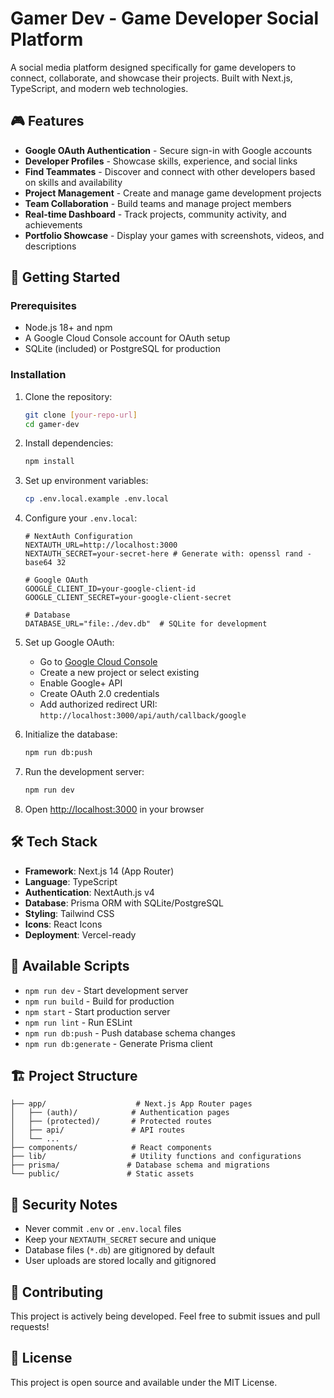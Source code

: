 # Gamer Dev - Game Developer Social Platform

A social media platform designed specifically for game developers to connect, collaborate, and showcase their projects. Built with Next.js, TypeScript, and modern web technologies.

## 🎮 Features

- **Google OAuth Authentication** - Secure sign-in with Google accounts
- **Developer Profiles** - Showcase skills, experience, and social links
- **Find Teammates** - Discover and connect with other developers based on skills and availability
- **Project Management** - Create and manage game development projects
- **Team Collaboration** - Build teams and manage project members
- **Real-time Dashboard** - Track projects, community activity, and achievements
- **Portfolio Showcase** - Display your games with screenshots, videos, and descriptions

## 🚀 Getting Started

### Prerequisites

- Node.js 18+ and npm
- A Google Cloud Console account for OAuth setup
- SQLite (included) or PostgreSQL for production

### Installation

1. Clone the repository:
   ```bash
   git clone [your-repo-url]
   cd gamer-dev
   ```

2. Install dependencies:
   ```bash
   npm install
   ```

3. Set up environment variables:
   ```bash
   cp .env.local.example .env.local
   ```

4. Configure your `.env.local`:
   ```env
   # NextAuth Configuration
   NEXTAUTH_URL=http://localhost:3000
   NEXTAUTH_SECRET=your-secret-here # Generate with: openssl rand -base64 32
   
   # Google OAuth
   GOOGLE_CLIENT_ID=your-google-client-id
   GOOGLE_CLIENT_SECRET=your-google-client-secret
   
   # Database
   DATABASE_URL="file:./dev.db"  # SQLite for development
   ```

5. Set up Google OAuth:
   - Go to [Google Cloud Console](https://console.cloud.google.com/)
   - Create a new project or select existing
   - Enable Google+ API
   - Create OAuth 2.0 credentials
   - Add authorized redirect URI: `http://localhost:3000/api/auth/callback/google`

6. Initialize the database:
   ```bash
   npm run db:push
   ```

7. Run the development server:
   ```bash
   npm run dev
   ```

8. Open [http://localhost:3000](http://localhost:3000) in your browser

## 🛠️ Tech Stack

- **Framework**: Next.js 14 (App Router)
- **Language**: TypeScript
- **Authentication**: NextAuth.js v4
- **Database**: Prisma ORM with SQLite/PostgreSQL
- **Styling**: Tailwind CSS
- **Icons**: React Icons
- **Deployment**: Vercel-ready

## 📝 Available Scripts

- `npm run dev` - Start development server
- `npm run build` - Build for production
- `npm start` - Start production server
- `npm run lint` - Run ESLint
- `npm run db:push` - Push database schema changes
- `npm run db:generate` - Generate Prisma client

## 🏗️ Project Structure

```
├── app/                    # Next.js App Router pages
│   ├── (auth)/            # Authentication pages
│   ├── (protected)/       # Protected routes
│   ├── api/               # API routes
│   └── ...
├── components/            # React components
├── lib/                   # Utility functions and configurations
├── prisma/               # Database schema and migrations
└── public/               # Static assets
```

## 🔐 Security Notes

- Never commit `.env` or `.env.local` files
- Keep your `NEXTAUTH_SECRET` secure and unique
- Database files (`*.db`) are gitignored by default
- User uploads are stored locally and gitignored

## 🤝 Contributing

This project is actively being developed. Feel free to submit issues and pull requests!

## 📄 License

This project is open source and available under the MIT License.